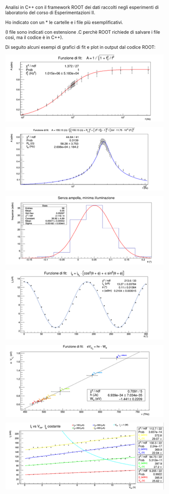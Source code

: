 Analisi in C++ con il framework ROOT dei dati raccolti negli esperimenti di laboratorio del corso di Esperimentazioni II.

Ho indicato con un * le cartelle e i file più esemplificativi.

(I file sono indicati con estensione .C perchè ROOT richiede di salvare i file così, ma il codice è in C++).

Di seguito alcuni esempi di grafici di fit e plot in output dal codice ROOT:

![alt text](https://github.com/EugenioDiPaola/Analisi-Dati-Esperimentazioni-II/blob/master/cattura%20fit.PNG)

![alt text](https://github.com/EugenioDiPaola/Analisi-Dati-Esperimentazioni-II/blob/master/04.%20Filtri%20RLC/Grafici%20in%20output%20dal%20codice/Fit%20Filtro%20passa%20banda%202.PNG?raw=true)

![alt text](https://github.com/EugenioDiPaola/Analisi-Dati-Esperimentazioni-II/blob/master/14.%20Polarimetro%20di%20Laurent/Grafici%20in%20output%20dal%20codice/Fit%20Polarimetro%20di%20Laurent%201.PNG?raw=true)

![alt text](https://github.com/EugenioDiPaola/Analisi-Dati-Esperimentazioni-II/blob/master/11.%20Coefficiente%20di%20estinzione%20e%20legge%20di%20Malus/Grafici%20in%20output%20dal%20codice/Fit%20Legge%20di%20Malus%202.PNG?raw=true)

![alt text](https://github.com/EugenioDiPaola/Analisi-Dati-Esperimentazioni-II/blob/master/09.%20Legge%20di%20Planck*/Grafici%20in%20output%20dal%20codice/Fit%20Legge%20di%20Planck%207.PNG?raw=true)

![alt text](https://github.com/EugenioDiPaola/Analisi-Dati-Esperimentazioni-II/blob/master/05.%20Transistor%20BJT/Grafici%20in%20output%20dal%20codice/Fit%20Transistor%20BJT%201.PNG?raw=true)

